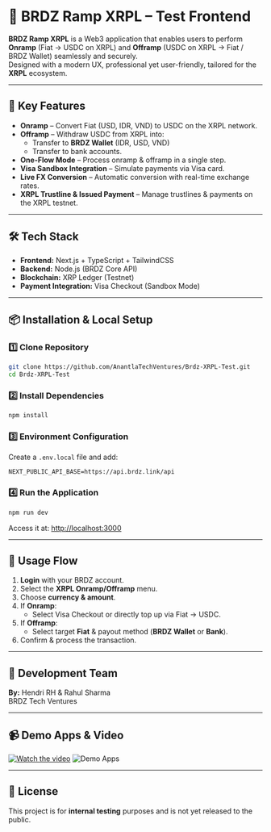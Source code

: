 # 🚀 BRDZ Ramp XRPL – Test Frontend

**BRDZ Ramp XRPL** is a Web3 application that enables users to perform **Onramp** (Fiat → USDC on XRPL) and **Offramp** (USDC on XRPL → Fiat / BRDZ Wallet) seamlessly and securely.  
Designed with a modern UX, professional yet user-friendly, tailored for the **XRPL** ecosystem.

---

## 🌟 Key Features
- **Onramp** – Convert Fiat (USD, IDR, VND) to USDC on the XRPL network.
- **Offramp** – Withdraw USDC from XRPL into:
  - Transfer to **BRDZ Wallet** (IDR, USD, VND)
  - Transfer to bank accounts.
- **One-Flow Mode** – Process onramp & offramp in a single step.
- **Visa Sandbox Integration** – Simulate payments via Visa card.
- **Live FX Conversion** – Automatic conversion with real-time exchange rates.
- **XRPL Trustline & Issued Payment** – Manage trustlines & payments on the XRPL testnet.

---

## 🛠 Tech Stack
- **Frontend:** Next.js + TypeScript + TailwindCSS
- **Backend:** Node.js (BRDZ Core API)
- **Blockchain:** XRP Ledger (Testnet)
- **Payment Integration:** Visa Checkout (Sandbox Mode)

---

## 📦 Installation & Local Setup

### 1️⃣ Clone Repository
```bash
git clone https://github.com/AnantlaTechVentures/Brdz-XRPL-Test.git
cd Brdz-XRPL-Test
```

### 2️⃣ Install Dependencies
```bash
npm install
```

### 3️⃣ Environment Configuration
Create a `.env.local` file and add:
```env
NEXT_PUBLIC_API_BASE=https://api.brdz.link/api
```

### 4️⃣ Run the Application
```bash
npm run dev
```
Access it at: [http://localhost:3000](http://localhost:3000)

---

## 🎯 Usage Flow

1. **Login** with your BRDZ account.
2. Select the **XRPL Onramp/Offramp** menu.
3. Choose **currency & amount**.
4. If **Onramp**:
   - Select Visa Checkout or directly top up via Fiat → USDC.
5. If **Offramp**:
   - Select target **Fiat** & payout method (**BRDZ Wallet** or **Bank**).
6. Confirm & process the transaction.

---

## 👥 Development Team
**By:** Hendri RH & Rahul Sharma  
BRDZ Tech Ventures

---

## 📹 Demo Apps & Video
[![Watch the video](https://img.youtube.com/vi/VIDEO_ID/0.jpg)](https://link-to-demo-video)
![Demo Apps](https://bxr-three.vercel.app/)

---

## 📜 License
This project is for **internal testing** purposes and is not yet released to the public.
